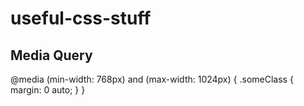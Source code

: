 # useful-css-stuff

## Media Query

@media (min-width: 768px) and (max-width: 1024px) {
    .someClass {
      margin: 0 auto;
    }
}
